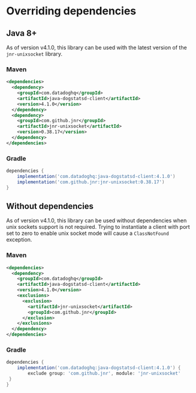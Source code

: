 # Overriding dependencies

## Java 8+

As of version v4.1.0, this library can be used with the latest version
of the `jnr-unixsocket` library.

### Maven

```xml
<dependencies>
  <dependency>
    <groupId>com.datadoghq</groupId>
    <artifactId>java-dogstatsd-client</artifactId>
    <version>4.1.0</version>
  </dependency>
  <dependency>
    <groupId>com.github.jnr</groupId>
    <artifactId>jnr-unixsocket</artifactId>
    <version>0.38.17</version>
  </dependency>
</dependencies>
```

### Gradle

```groovy
dependencies {
    implementation('com.datadoghq:java-dogstatsd-client:4.1.0')
    implementation('com.github.jnr:jnr-unixsocket:0.38.17')
}
```

## Without dependencies

As of version v4.1.0, this library can be used without dependencies
when unix sockets support is not required. Trying to instantiate a
client with port set to zero to enable unix socket mode will cause a
`ClassNotFound` exception.

### Maven

```xml
<dependencies>
  <dependency>
    <groupId>com.datadoghq</groupId>
    <artifactId>java-dogstatsd-client</artifactId>
    <version>4.1.0</version>
    <exclusions>
      <exclusion>
        <artifactId>jnr-unixsocket</artifactId>
        <groupId>com.github.jnr</groupId>
      </exclusion>
    </exclusions>
  </dependency>
</dependencies>
```

### Gradle

```groovy
dependencies {
    implementation('com.datadoghq:java-dogstatsd-client:4.1.0') {
        exclude group: 'com.github.jnr', module: 'jnr-unixsocket'
 }
}
```
